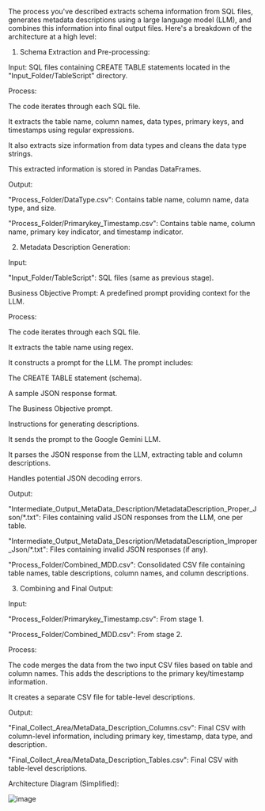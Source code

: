 The process you've described extracts schema information from SQL files, generates metadata descriptions using a large language model (LLM), and combines this information into final output files. Here's a breakdown of the architecture at a high level:

1. Schema Extraction and Pre-processing:

Input: SQL files containing CREATE TABLE statements located in the "Input_Folder/TableScript" directory.

Process:

The code iterates through each SQL file.

It extracts the table name, column names, data types, primary keys, and timestamps using regular expressions.

It also extracts size information from data types and cleans the data type strings.

This extracted information is stored in Pandas DataFrames.

Output:

"Process_Folder/DataType.csv": Contains table name, column name, data type, and size.

"Process_Folder/Primarykey_Timestamp.csv": Contains table name, column name, primary key indicator, and timestamp indicator.

2. Metadata Description Generation:

Input:

"Input_Folder/TableScript": SQL files (same as previous stage).

Business Objective Prompt: A predefined prompt providing context for the LLM.

Process:

The code iterates through each SQL file.

It extracts the table name using regex.

It constructs a prompt for the LLM. The prompt includes:

The CREATE TABLE statement (schema).

A sample JSON response format.

The Business Objective prompt.

Instructions for generating descriptions.

It sends the prompt to the Google Gemini LLM.

It parses the JSON response from the LLM, extracting table and column descriptions.

Handles potential JSON decoding errors.

Output:

"Intermediate_Output_MetaData_Description/MetadataDescription_Proper_Json/*.txt": Files containing valid JSON responses from the LLM, one per table.

"Intermediate_Output_MetaData_Description/MetadataDescription_Improper_Json/*.txt": Files containing invalid JSON responses (if any).

"Process_Folder/Combined_MDD.csv": Consolidated CSV file containing table names, table descriptions, column names, and column descriptions.

3. Combining and Final Output:

Input:

"Process_Folder/Primarykey_Timestamp.csv": From stage 1.

"Process_Folder/Combined_MDD.csv": From stage 2.

Process:

The code merges the data from the two input CSV files based on table and column names. This adds the descriptions to the primary key/timestamp information.

It creates a separate CSV file for table-level descriptions.

Output:

"Final_Collect_Area/MetaData_Description_Columns.csv": Final CSV with column-level information, including primary key, timestamp, data type, and description.

"Final_Collect_Area/MetaData_Description_Tables.csv": Final CSV with table-level descriptions.

Architecture Diagram (Simplified):

![image](https://github.com/user-attachments/assets/cdd09943-8bd5-4c6e-a463-f8edfd3dd824)
